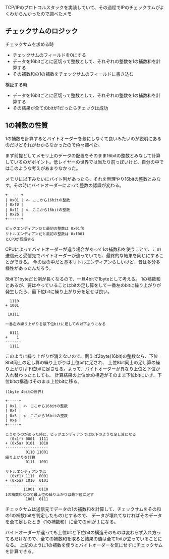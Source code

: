 <script context="module">
    export let metadata = {
        title: "IPのチェックサムについて",
        date: "2023-10-09 17:00:00",
        description: "IPのパケットのチェックサムについて調べた。",
    };
</script>

TCP/IPのプロトコルスタックを実装していて、その過程でIPのチェックサムがよくわからんかったので調べたメモ

## チェックサムのロジック

チェックサムを求める時

* チェックサムのフィールドを0にする
* データを16bitごとに区切って整数として、それぞれの整数を1の補数和を計算する
* その補数和の1の補数をチェックサムのフィールドに書き込む

検証する時

* データを16bitごとに区切って整数として、それぞれの整数を1の補数和を計算する
* その結果が全てのbitが1だったらチェックは成功

## 1の補数の性質

1の補数を計算するとバイトオーダーを気にしなくて良いみたいのが説明にあるのだけどそれがわからなかったので色々調べた。

まず前提としてメモリ上のデータの配置をそのまま16bitの整数とみなして計算しているのがポイント。低レイヤーの世界では当たり前っぽいけど、自分の中ではこのような考えがあまりなかった。

メモリに以下みたいにバイト列があったら、それを無理やり16bitの整数とみなす。その時にバイトオーダーによって整数の認識が変わる。

```text
+------+
| 0x01 | <- ここから16bitの整数
| 0xf0 |
| 0x11 | <- ここから16bitの整数
| 0x2b |
+------+

ビッグエンディアンだと最初の整数は 0x01f0
リトルエンディアンだと最初の整数は 0xf001
とCPUが認識する
```

CPUによってバイトオーダーが違う場合があって1の補数和を使うことで、この送信元と受信先でバイトオーダーが違っていても、最終的な結果を同じにすることができる。
今の世の中だと基本リトルエンディアンらしいけど、昔は多分多様性があったんだろう。

8bitで1byteだと例が長くなるので、一旦4bitで1byteとして考える。
1の補数和とあるが、要はやっていることはbitの足し算をして一番左のbitに繰り上がりが発生したら、最下位bitに繰り上がり分を足せば良い。

```text
  1110
+ 1001
-------
 10111

一番左の繰り上がりを最下位bitに足しての以下ようになる

  0111
+    1
-------
  1111
```

このように繰り上がりが消えないので、例えば2byte(16bit)の整数なら、下位8bit同士の足し算の繰り上がりは上位bitに足され、
上位8bit同士の足し算の繰り上がりは下位bitに足させる。よって、バイトオーダーが異なり上位と下位が入れ替わったとしても、
計算結果の上位bitの構造がそのまま下位bitにいき、下位bitの構造はそのまま上位bitに移る。

```text
(1byte 4bitの世界)

+-----+
| 0x1 | <- ここから16bitの整数
| 0xf |
| 0x5 | <- ここから16bitの整数
| 0xa |
+-----+

こうゆうのがあった時に、ビッグエンディアンでは以下のような足し算になる
  (0x1f) 0001  1111
+ (0x5a) 0101  1010
-------------------
         0110 11001
繰り上がりを計算
         0111  1001

リトルエンディアンでは
  (0xf1) 1111  0001
+ (0x5a) 1010  0101
-------------------
        11001  0110
1の補数和なので最上位の繰り上がりは最下位に足す
         1001  0111
```

チェックサムは送信元でデータの1の補数和を計算して、チェックサムをその和の1の補数(bitを判定したもの)とするので、
データが壊れてなければそのデータを全て足したとき（1の補数和）に全てのbitが１になる。

バイトオーダーが違っても上位bitと下位bitの構造そのものは変わらず入れ方ってるだけなので、全ての補数和を取ると結果の値は全て1bitが立っていることになる。
上記のように1の補数を使うとバイトオーダーを気にせずにチェックサムを計算できる。